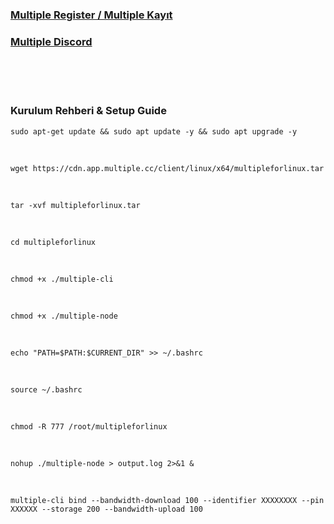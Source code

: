 <h3><a href="https://www.app.multiple.cc/#/signup?inviteCode=pc63CmM9">Multiple Register / Multiple Kayıt</a></h3>
<h3><a href="https://discord.gg/vy5aE7yffV">Multiple Discord</a></h3>
<br><br><br>
<div class="markdown-heading" dir="auto"><h3 tabindex="-1" class="heading-element" dir="auto">Kurulum Rehberi & Setup Guide</h3>
<div class="snippet-clipboard-content notranslate position-relative overflow-auto" data-snippet-clipboard-copy-content="sudo apt update -y && sudo apt upgrade -y
"><pre class="notranslate">
<code>sudo apt-get update &amp;&amp; sudo apt update -y && sudo apt upgrade -y
</code></pre></div><br>
<div class="snippet-clipboard-content notranslate position-relative overflow-auto" data-snippet-clipboard-copy-content="wget https://cdn.app.multiple.cc/client/linux/x64/multipleforlinux.tar"><pre class="notranslate">
<code>wget https://cdn.app.multiple.cc/client/linux/x64/multipleforlinux.tar
</code></pre></div><br>
<div class="snippet-clipboard-content notranslate position-relative overflow-auto" data-snippet-clipboard-copy-content="tar -xvf multipleforlinux.tar"><pre class="notranslate">
<code>tar -xvf multipleforlinux.tar
</code></pre></div><br>
<div class="snippet-clipboard-content notranslate position-relative overflow-auto" data-snippet-clipboard-copy-content="cd multipleforlinux"><pre class="notranslate">
<code>cd multipleforlinux
</code></pre></div><br>
<div class="snippet-clipboard-content notranslate position-relative overflow-auto" data-snippet-clipboard-copy-content="chmod +x ./multiple-cli"><pre class="notranslate">
<code>chmod +x ./multiple-cli
</code></pre></div><br>
<div class="snippet-clipboard-content notranslate position-relative overflow-auto" data-snippet-clipboard-copy-content="chmod +x ./multiple-node"><pre class="notranslate">
<code>chmod +x ./multiple-node
</code></pre></div><br>

<p dir="auto"><code>echo "PATH=$PATH:$CURRENT_DIR" >> ~/.bashrc</code></p><br>


<div class="snippet-clipboard-content notranslate position-relative overflow-auto" data-snippet-clipboard-copy-content="source ~/.bashrc">
<pre class="notranslate">
<code>source ~/.bashrc
</code></pre></div><br>
<div class="snippet-clipboard-content notranslate position-relative overflow-auto" data-snippet-clipboard-copy-content="chmod -R 777 /root/multipleforlinux">
<pre class="notranslate">
<code>chmod -R 777 /root/multipleforlinux
</code></pre></div><br>
<div class="snippet-clipboard-content notranslate position-relative overflow-auto" data-snippet-clipboard-copy-content="nohup ./multiple-node > output.log 2>&1 &">
<pre class="notranslate">
<code>nohup ./multiple-node > output.log 2>&1 &
</code></pre></div><br>
<div class="snippet-clipboard-content notranslate position-relative overflow-auto" data-snippet-clipboard-copy-content="multiple-cli bind --bandwidth-download 100 --identifier XXXXXXXX --pin XXXXXX --storage 200 --bandwidth-upload 100">
<pre class="notranslate">
<code>multiple-cli bind --bandwidth-download 100 --identifier XXXXXXXX --pin XXXXXX --storage 200 --bandwidth-upload 100
</code></pre></div><br>
